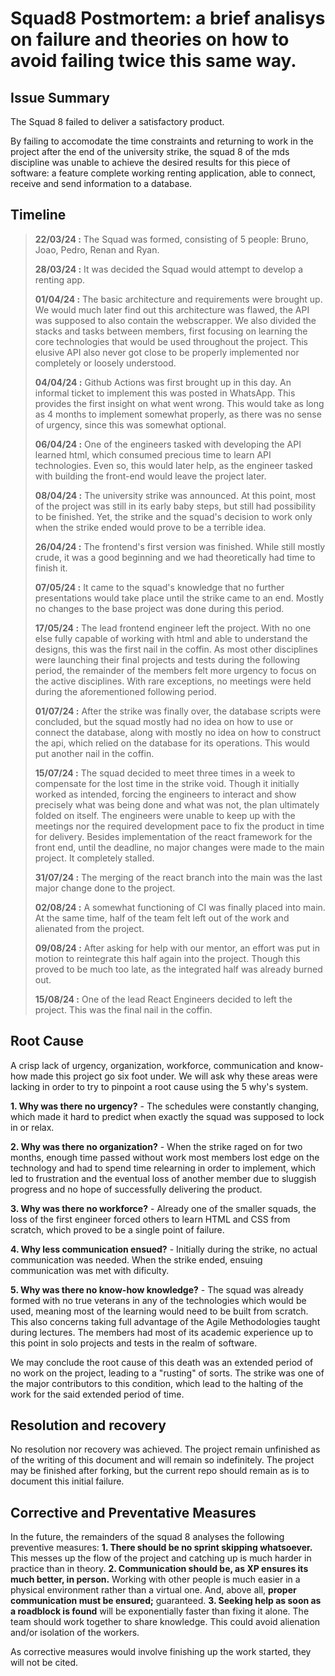 # Squad8 Postmortem: a brief analisys on failure and theories on how to avoid failing twice this same way.

## Issue Summary
The Squad 8 failed to deliver a satisfactory product.

By failing to accomodate the time constraints and returning to work in the project after the end of the university strike, the squad 8 of the mds discipline was unable 
to achieve the desired results for this piece of software: a feature complete working renting application, able to connect, receive and send information to a database. 

## Timeline
> **22/03/24 :** The Squad was formed, consisting of 5 people: Bruno, Joao, Pedro, Renan and Ryan.
> 
> **28/03/24 :** It was decided the Squad would attempt to develop a renting app.
> 
> **01/04/24 :** The basic architecture and requirements were brought up. We would much later find out this architecture was flawed, the API was supposed to also contain the
webscrapper. We also divided the stacks and tasks between members, first focusing on learning the core technologies that would be used throughout the project. This elusive API
also never got close to be properly implemented nor completely or loosely understood.
> 
> **04/04/24 :** Github Actions was first brought up in this day. An informal ticket to implement this was posted in WhatsApp. This provides the first insight on what went wrong.
This would take as long as 4 months to implement somewhat properly, as there was no sense of urgency, since this was somewhat optional.
> 
> **06/04/24 :** One of the engineers tasked with developing the API learned html, which consumed precious time to learn API technologies. Even so, this would later help, as the engineer
tasked with building the front-end would leave the project later.
> 
> **08/04/24 :** The university strike was announced. At this point, most of the project was still in its early baby steps, but still had possibility to be finished. Yet, the strike and the squad's
decision to work only when the strike ended would prove to be a terrible idea.
> 
> **26/04/24 :** The frontend's first version was finished. While still mostly crude, it was a good beginning and we had theoretically had time to finish it.
> 
> **07/05/24 :** It came to the squad's knowledge that no further presentations would take place until the strike came to an end. Mostly no changes to the base project was done during this period.
> 
> **17/05/24 :** The lead frontend engineer left the project. With no one else fully capable of working with html and able to understand the designs, this was the first nail in the coffin. As most other
disciplines were launching their final projects and tests during the following period, the remainder of the members felt more urgency to focus on the active disciplines. With rare exceptions, no meetings
were held during the aforementioned following period.
> 
> **01/07/24 :** After the strike was finally over, the database scripts were concluded, but the squad mostly had no idea on how to use or connect the database, along with mostly no idea on how to construct the api, which relied on the database for its operations. This would put another nail in the coffin.
> 
> **15/07/24 :** The squad decided to meet three times in a week to compensate for the lost time in the strike void. Though it initially worked as intended, forcing the engineers to interact and show precisely what was being done and what was not, the plan ultimately folded on itself. The engineers were unable to keep up with the meetings nor the required development pace to fix the product in time for delivery. Besides implementation of the react framework for the front end, until the deadline, no major changes were made to the main project. It completely stalled.
>
> **31/07/24 :** The merging of the react branch into the main was the last major change done to the project.
>
> **02/08/24 :** A somewhat functioning of CI was finally placed into main. At the same time, half of the team felt left out of the work and alienated from the project.
>
> **09/08/24 :** After asking for help with our mentor, an effort was put in motion to reintegrate this half again into the project. Though this proved to be much too late, as the integrated half was already burned out.
>
> **15/08/24 :** One of the lead React Engineers decided to left the project. This was the final nail in the coffin.

## Root Cause
A crisp lack of urgency, organization, workforce, communication and know-how made this project go six foot under. We will ask why these areas were lacking in order to try to pinpoint a root cause using the 5 why's system.

**1. Why was there no urgency?** - The schedules were constantly changing, which made it hard to predict when 
    exactly the squad was supposed to lock in or relax. 
    
**2. Why was there no organization?** - When the strike raged on for two months, enough time passed without work most members 
lost edge on the technology and had to spend time relearning in order to implement, which led to frustration and the eventual loss of 
another member due to sluggish progress and no hope of successfully delivering the product.

**3. Why was there no workforce?** - Already one of the smaller squads, the loss of the first engineer forced others to learn HTML and CSS
from scratch, which proved to be a single point of failure.

**4. Why less communication ensued?** - Initially during the strike, no actual communication was needed. When the strike ended, ensuing communication was met with dificulty.

**5. Why was there no know-how knowledge?** - The squad was already formed with no true veterans in any of the technologies which would be used, meaning
most of the learning would need to be built from scratch. This also concerns taking full advantage of the Agile Methodologies taught during lectures. The members
had most of its academic experience up to this point in solo projects and tests in the realm of software.

We may conclude the root cause of this death was an extended period of no work on the project, leading to a "rusting" of sorts. The strike was one of the major contributors to this condition, which lead to the halting of the work for the said extended period of time. 

## Resolution and recovery

No resolution nor recovery was achieved. The project remain unfinished as of the writing of this document and will remain so indefinitely.
The project may be finished after forking, but the current repo should remain as is to document this initial failure.

## Corrective and Preventative Measures
In the future, the remainders of the squad 8 analyses the following preventive measures:
**1. There should be no sprint skipping whatsoever.** This messes up the flow of the project and catching up is much harder 
in practice than in theory.
**2. Communication should be, as XP ensures its much better, in person.** Working with other people is much easier in a physical environment 
rather than a virtual one. And, above all, **proper communication must be ensured;** guaranteed.
**3. Seeking help as soon as a roadblock is found** will be exponentially faster than fixing it alone. The team should work together to share
knowledge. This could avoid alienation and/or isolation of the workers.

As corrective measures would involve finishing up the work started, they will not be cited.
